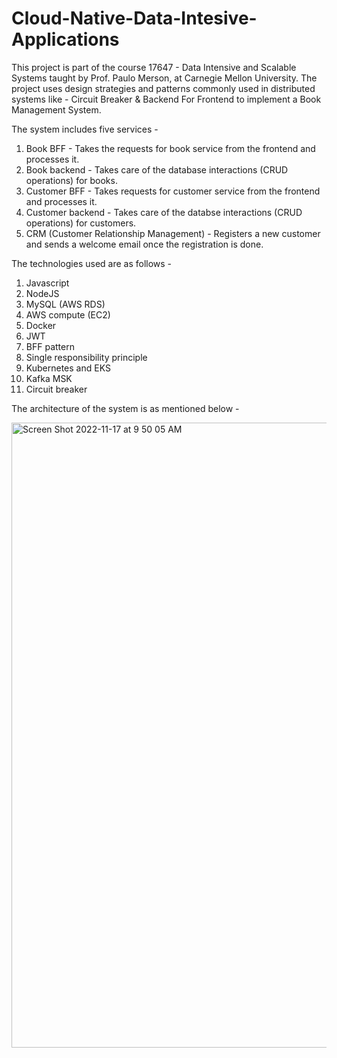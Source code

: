 # Cloud-Native-Data-Intesive-Applications

This project is part of the course 17647 - Data Intensive and Scalable Systems taught by Prof. Paulo Merson, at Carnegie Mellon University. 
The project uses design strategies and patterns commonly used in distributed systems like - Circuit Breaker & Backend For Frontend to implement a Book Management System. 

The system includes five services - 
1. Book BFF - Takes the requests for book service from the frontend and processes it. 
2. Book backend - Takes care of the database interactions (CRUD operations) for books. 
3. Customer BFF - Takes requests for customer service from the frontend and processes it. 
4. Customer backend - Takes care of the databse interactions (CRUD operations) for customers. 
5. CRM (Customer Relationship Management) - Registers a new customer and sends a welcome email once the registration is done. 

The technologies used are as follows - 
1. Javascript
2. NodeJS
3. MySQL (AWS RDS)
4. AWS compute (EC2)
5. Docker
6. JWT
7. BFF pattern
8. Single responsibility principle
9. Kubernetes and EKS
10. Kafka MSK
11. Circuit breaker


The architecture of the system is as mentioned below - 

<img width="1000" alt="Screen Shot 2022-11-17 at 9 50 05 AM" src="https://user-images.githubusercontent.com/38894750/202522449-0b1a12c9-4f9f-4829-81cb-f2969b8a2c21.png">

